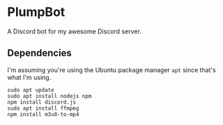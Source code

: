 # PlumpBot

A Discord bot for my awesome Discord server.

## Dependencies

I'm assuming you're using the Ubuntu package manager `apt` since that's what I'm using.

```
sudo apt update
sudo apt install nodejs npm
npm install discord.js
sudo apt install ffmpeg
npm install m3u8-to-mp4
```